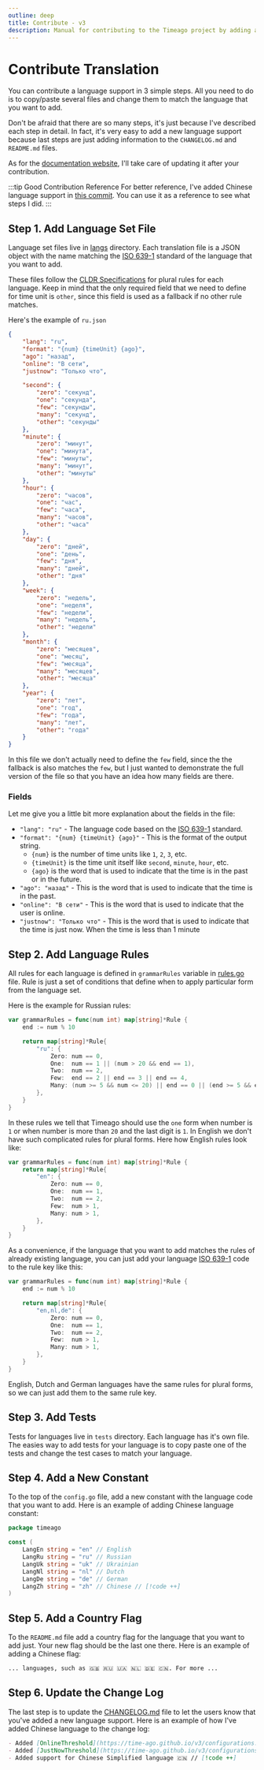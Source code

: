 ```yaml
---
outline: deep
title: Contribute - v3
description: Manual for contributing to the Timeago project by adding a new language support
---
```


# Contribute Translation
You can contribute a language support in 3 simple steps. All you need to do is to copy/paste several files and change them to match the language that you want to add.

Don't be afraid that there are so many steps, it's just because I've described each step in detail. In fact, it's very easy to add a new language support because last steps are just adding information to the `CHANGELOG.md` and `README.md` files.

As for the [documentation website](https://time-ago.github.io/), I'll take care of updating it after your contribution.

:::tip Good Contribution Reference
For better reference, I've added Chinese language support in [this commit](https://github.com/SerhiiCho/timeago/commit/8fa25609c627d367e6e210e38e3bee66109c0739). You can use it as a reference to see what steps I did.
:::

## Step 1. Add Language Set File
Language set files live in [langs](https://github.com/SerhiiCho/timeago/tree/main/langs) directory. Each translation file is a JSON object with the name matching the [ISO 639-1](https://en.wikipedia.org/wiki/List_of_ISO_639_language_codes) standard of the language that you want to add.

These files follow the [CLDR Specifications](https://cldr.unicode.org/index/cldr-spec/plural-rules) for plural rules for each language. Keep in mind that the only required field that we need to define for time unit is `other`, since this field is used as a fallback if no other rule matches.

Here's the example of `ru.json`

```json
{
    "lang": "ru",
    "format": "{num} {timeUnit} {ago}",
    "ago": "назад",
    "online": "В сети",
    "justnow": "Только что",

    "second": {
        "zero": "секунд",
        "one": "секунда",
        "few": "секунды",
        "many": "секунд",
        "other": "секунды"
    },
    "minute": {
        "zero": "минут",
        "one": "минута",
        "few": "минуты",
        "many": "минут",
        "other": "минуты"
    },
    "hour": {
        "zero": "часов",
        "one": "час",
        "few": "часа",
        "many": "часов",
        "other": "часа"
    },
    "day": {
        "zero": "дней",
        "one": "день",
        "few": "дня",
        "many": "дней",
        "other": "дня"
    },
    "week": {
        "zero": "недель",
        "one": "неделя",
        "few": "недели",
        "many": "недель",
        "other": "недели"
    },
    "month": {
        "zero": "месяцев",
        "one": "месяц",
        "few": "месяца",
        "many": "месяцев",
        "other": "месяца"
    },
    "year": {
        "zero": "лет",
        "one": "год",
        "few": "года",
        "many": "лет",
        "other": "года"
    }
}
```

In this file we don't actually need to define the `few` field, since the the fallback is also matches the `few`, but I just wanted to demonstrate the full version of the file so that you have an idea how many fields are there.

### Fields
Let me give you a little bit more explanation about the fields in the file:

- `"lang": "ru"` - The language code based on the [ISO 639-1](https://en.wikipedia.org/wiki/List_of_ISO_639_language_codes) standard.
- `"format": "{num} {timeUnit} {ago}"` - This is the format of the output string.
  - `{num}` is the number of time units like `1`, `2`, `3`, etc.
  - `{timeUnit}` is the time unit itself like `second`, `minute`, `hour`, etc.
  - `{ago}` is the word that is used to indicate that the time is in the past or in the future.
- `"ago": "назад"` - This is the word that is used to indicate that the time is in the past.
- `"online": "В сети"` - This is the word that is used to indicate that the user is online.
- `"justnow": "Только что"` - This is the word that is used to indicate that the time is just now. When the time is less than 1 minute

## Step 2. Add Language Rules
All rules for each language is defined in `grammarRules` variable in [rules.go](https://github.com/SerhiiCho/timeago/blob/main/rules.go) file. Rule is just a set of conditions that define when to apply particular form from the language set.

Here is the example for Russian rules:

```go
var grammarRules = func(num int) map[string]*Rule {
	end := num % 10

	return map[string]*Rule{
		"ru": {
			Zero: num == 0,
			One:  num == 1 || (num > 20 && end == 1),
			Two:  num == 2,
			Few:  end == 2 || end == 3 || end == 4,
			Many: (num >= 5 && num <= 20) || end == 0 || (end >= 5 && end <= 9),
		},
	}
}
```

In these rules we tell that Timeago should use the `one` form when number is `1` or when number is more than `20` and the last digit is `1`. In English we don't have such complicated rules for plural forms. Here how English rules look like:

```go
var grammarRules = func(num int) map[string]*Rule {
	return map[string]*Rule{
		"en": {
			Zero: num == 0,
			One:  num == 1,
			Two:  num == 2,
			Few:  num > 1,
			Many: num > 1,
		},
	}
}
```

As a convenience, if the language that you want to add matches the rules of already existing language, you can just add your language [ISO 639-1](https://en.wikipedia.org/wiki/List_of_ISO_639_language_codes) code to the rule key like this:

```go
var grammarRules = func(num int) map[string]*Rule {
	end := num % 10

	return map[string]*Rule{
		"en,nl,de": {
			Zero: num == 0,
			One:  num == 1,
			Two:  num == 2,
			Few:  num > 1,
			Many: num > 1,
		},
	}
}
```

English, Dutch and German languages have the same rules for plural forms, so we can just add them to the same rule key.

## Step 3. Add Tests
Tests for languages live in `tests` directory. Each language has it's own file. The easies way to add tests for your language is to copy paste one of the tests and change the test cases to match your language.

## Step 4. Add a New Constant
To the top of the `config.go` file, add a new constant with the language code that you want to add. Here is an example of adding Chinese language constant:

```go
package timeago

const (
	LangEn string = "en" // English
	LangRu string = "ru" // Russian
	LangUk string = "uk" // Ukrainian
	LangNl string = "nl" // Dutch
	LangDe string = "de" // German
	LangZh string = "zh" // Chinese // [!code ++]
)
```

## Step 5. Add a Country Flag
To the `README.md` file add a country flag for the language that you want to add just. Your new flag should be the last one there. Here is an example of adding a Chinese flag:

```md
... languages, such as 🇬🇧 🇷🇺 🇺🇦 🇳🇱 🇩🇪 🇨🇳. For more ...
```

## Step 6. Update the Change Log
The last step is to update the [CHANGELOG.md](https://github.com/SerhiiCho/timeago/blob/main/CHANGELOG.md) file to let the users know that you've added a new language support. Here is an example of how I've added Chinese language to the change log:

```md
- Added [OnlineThreshold](https://time-ago.github.io/v3/configurations.html#thresholds) parameter to the configurations to set the threshold for the "Online" status
- Added [JustNowThreshold](https://time-ago.github.io/v3/configurations.html#thresholds) parameter to the configurations to set the threshold for the "Just now" status
- Added support for Chinese Simplified language 🇨🇳 // [!code ++]
```